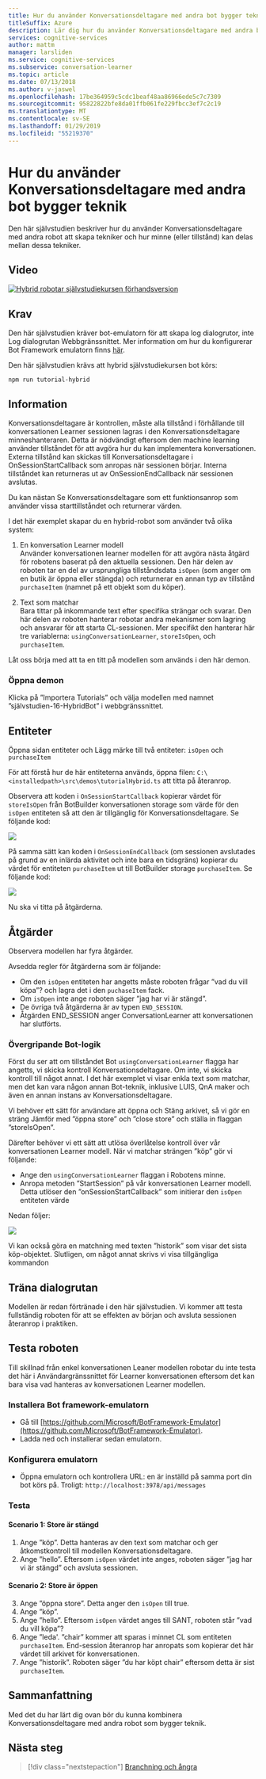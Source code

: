 ```yaml
---
title: Hur du använder Konversationsdeltagare med andra bot bygger teknik - Microsoft Cognitive Services | Microsoft Docs
titleSuffix: Azure
description: Lär dig hur du använder Konversationsdeltagare med andra bot bygger teknik.
services: cognitive-services
author: mattm
manager: larsliden
ms.service: cognitive-services
ms.subservice: conversation-learner
ms.topic: article
ms.date: 07/13/2018
ms.author: v-jaswel
ms.openlocfilehash: 17be364959c5cdc1beaf48aa86966ede5c7c7309
ms.sourcegitcommit: 95822822bfe8da01ffb061fe229fbcc3ef7c2c19
ms.translationtype: MT
ms.contentlocale: sv-SE
ms.lasthandoff: 01/29/2019
ms.locfileid: "55219370"
---
```

# <a name="how-to-use-conversation-learner-with-other-bot-building-technologies"></a>Hur du använder Konversationsdeltagare med andra bot bygger teknik

Den här självstudien beskriver hur du använder Konversationsdeltagare med andra robot att skapa tekniker och hur minne (eller tillstånd) kan delas mellan dessa tekniker. 

## <a name="video"></a>Video

[![Hybrid robotar självstudiekursen förhandsversion](https://aka.ms/cl_Tutorial_v3_Hybrid_Applications_Preview)](https://aka.ms/cl_Tutorial_v3_Hybrid_Applications)

## <a name="requirements"></a>Krav
Den här självstudien kräver bot-emulatorn för att skapa log dialogrutor, inte Log dialogrutan Webbgränssnittet. Mer information om hur du konfigurerar Bot Framework emulatorn finns [här](https://docs.microsoft.com/azure/bot-service/bot-service-debug-emulator?view=azure-bot-service-4.0). 

Den här självstudien krävs att hybrid självstudiekursen bot körs:

    npm run tutorial-hybrid

## <a name="details"></a>Information

Konversationsdeltagare är kontrollen, måste alla tillstånd i förhållande till konversationen Learner sessionen lagras i den Konversationsdeltagare minneshanteraren. Detta är nödvändigt eftersom den machine learning använder tillståndet för att avgöra hur du kan implementera konversationen. Externa tillstånd kan skickas till Konversationsdeltagare i OnSessionStartCallback som anropas när sessionen börjar. Interna tillståndet kan returneras ut av OnSessionEndCallback när sessionen avslutas.

Du kan nästan Se Konversationsdeltagare som ett funktionsanrop som använder vissa starttillståndet och returnerar värden.

I det här exemplet skapar du en hybrid-robot som använder två olika system:
1. En konversation Learner modell <br/>
    Använder konversationen learner modellen för att avgöra nästa åtgärd för robotens baserat på den aktuella sessionen. Den här delen av roboten tar en del av ursprungliga tillståndsdata `isOpen` (som anger om en butik är öppna eller stängda) och returnerar en annan typ av tillstånd `purchaseItem` (namnet på ett objekt som du köper).

2. Text som matchar <br />
    Bara tittar på inkommande text efter specifika strängar och svarar. Den här delen av roboten hanterar robotar andra mekanismer som lagring och ansvarar för att starta CL-sessionen. Mer specifikt den hanterar här tre variablerna: `usingConversationLearner`, `storeIsOpen`, och `purchaseItem`.

Låt oss börja med att ta en titt på modellen som används i den här demon.

### <a name="open-the-demo"></a>Öppna demon

Klicka på ”Importera Tutorials” och välja modellen med namnet ”självstudien-16-HybridBot” i webbgränssnittet.

## <a name="entities"></a>Entiteter

Öppna sidan entiteter och Lägg märke till två entiteter: `isOpen` och `purchaseItem`

För att förstå hur de här entiteterna används, öppna filen: `C:\<installedpath>\src\demos\tutorialHybrid.ts` att titta på återanrop.

Observera att koden i `OnSessionStartCallback` kopierar värdet för `storeIsOpen` från BotBuilder konversationen storage som värde för den `isOpen` entiteten så att den är tillgänglig för Konversationsdeltagare. Se följande kod:

![](../media/tutorial17_sessionstart.PNG)

På samma sätt kan koden i `OnSessionEndCallback` (om sessionen avslutades på grund av en inlärda aktivitet och inte bara en tidsgräns) kopierar du värdet för entiteten `purchaseItem` ut till BotBuilder storage `purchaseItem`. Se följande kod:

![](../media/tutorial17_sessionend.PNG)

Nu ska vi titta på åtgärderna.

## <a name="actions"></a>Åtgärder

Observera modellen har fyra åtgärder.

Avsedda regler för åtgärderna som är följande:

- Om den `isOpen` entiteten har angetts måste roboten frågar ”vad du vill köpa”? och lagra det i den `puchaseItem` fack.
- Om `isOpen` inte ange roboten säger ”jag har vi är stängd”.
- De övriga två åtgärderna är av typen `END_SESSION`.
- Åtgärden END_SESSION anger ConversationLearner att konversationen har slutförts.

### <a name="overall-bot-logic"></a>Övergripande Bot-logik

Först du ser att om tillståndet Bot `usingConversationLearner` flagga har angetts, vi skicka kontroll Konversationsdeltagare. Om inte, vi skicka kontroll till något annat.  I det här exemplet vi visar enkla text som matchar, men det kan vara någon annan Bot-teknik, inklusive LUIS, QnA maker och även en annan instans av Konversationsdeltagare.

Vi behöver ett sätt för användare att öppna och Stäng arkivet, så vi gör en sträng Jämför med ”öppna store” och ”close store” och ställa in flaggan ”storeIsOpen”.

Därefter behöver vi ett sätt att utlösa överlåtelse kontroll över vår konversationen Learner modell. När vi matchar strängen ”köp” gör vi följande:
- Ange den `usingConversationLearner` flaggan i Robotens minne.
- Anropa metoden ”StartSession” på vår konversationen Learner modell.  Detta utlöser den ”onSessionStartCallback” som initierar den `isOpen` entiteten värde

Nedan följer:

![](../media/tutorial17_useConversationLearner.PNG)

Vi kan också göra en matchning med texten ”historik” som visar det sista köp-objektet.
Slutligen, om något annat skrivs vi visa tillgängliga kommandon

## <a name="train-dialog"></a>Träna dialogrutan

Modellen är redan förtränade i den här självstudien.  Vi kommer att testa fullständig roboten för att se effekten av början och avsluta sessionen återanrop i praktiken.

## <a name="testing-the-bot"></a>Testa roboten

Till skillnad från enkel konversationen Leaner modellen robotar du inte testa det här i Användargränssnittet för Learner konversationen eftersom det kan bara visa vad hanteras av konversationen Learner modellen.

### <a name="install-the-bot-framework-emulator"></a>Installera Bot framework-emulatorn

- Gå till [https://github.com/Microsoft/BotFramework-Emulator](https://github.com/Microsoft/BotFramework-Emulator).
- Ladda ned och installerar sedan emulatorn.

### <a name="configure-the-emulator"></a>Konfigurera emulatorn

- Öppna emulatorn och kontrollera URL: en är inställd på samma port din bot körs på. Troligt: `http://localhost:3978/api/messages`

### <a name="test"></a>Testa 

#### <a name="scenario-1-store-is-closed"></a>Scenario 1: Store är stängd
1. Ange ”köp”. Detta hanteras av den text som matchar och ger åtkomstkontroll till modellen Konversationsdeltagare.
2. Ange ”hello”.  Eftersom `isOpen` värdet inte anges, roboten säger ”jag har vi är stängd” och avsluta sessionen.

#### <a name="scenario-2-store-is-open"></a>Scenario 2: Store är öppen
3. Ange ”öppna store”.  Detta anger den `isOpen` till true.
4. Ange ”köp”.
5. Ange ”hello”.  Eftersom `isOpen` värdet anges till SANT, roboten står ”vad du vill köpa”?
6. Ange ”leda'. ”chair” kommer att sparas i minnet CL som entiteten `purchaseItem`. End-session återanrop har anropats som kopierar det här värdet till arkivet för konversationen.
7. Ange ”historik”.  Roboten säger ”du har köpt chair” eftersom detta är sist `purchaseItem`.

## <a name="conclusion"></a>Sammanfattning

Med det du har lärt dig ovan bör du kunna kombinera Konversationsdeltagare med andra robot som bygger teknik.

## <a name="next-steps"></a>Nästa steg

> [!div class="nextstepaction"]
> [Branchning och ångra](./17-branch-undo.md)
